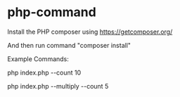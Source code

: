 # php-command

Install the PHP composer using https://getcomposer.org/

And then run command "composer install"

Example Commands:

php index.php --count 10

php index.php --multiply --count 5
